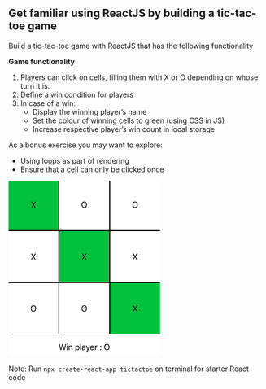 ## Get familiar using ReactJS by building a tic-tac-toe game

Build a tic-tac-toe game with ReactJS that has the following functionality  

**Game functionality**
1. Players can click on cells, filling them with X or O depending on whose turn it is.
2. Define a win condition for players 
3. In case of a win:
    * Display the winning player’s name 
    * Set the colour of winning cells to green (using CSS in JS)
    * Increase respective player’s win count in local storage

As a bonus exercise you may want to explore:
* Using loops as part of rendering
* Ensure that a cell can only be clicked once

![](board.png)

Note: Run `npx create-react-app tictactoe` on terminal for starter React code  
